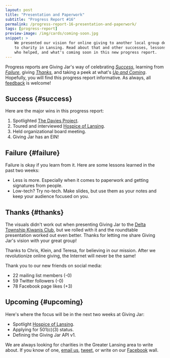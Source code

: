 ```yaml
---
layout: post
title: "Presentation and Paperwork"
subtitle: "Progress Report #16"
permalink: /progress-report-16-presentation-and-paperwork/
tags: [progress-report]
preview-image: /img/cards/coming-soon.jpg
snippet: >
    We presented our vision for online giving to another local group dedicated
    to charity in Lansing. Read about that and other successes, lessons learned,
    who helped, and what's coming soon in this new progress report.
---
```


Progress reports are Giving Jar's way of celebrating *[Success][1]*, learning from *[Failure][2]*, giving *[Thanks][3]*, and taking a peek at what's *[Up and Coming][4]*. Hopefully, you will find this progress report informative. As always, all [feedback][5] is welcome!

## Success {#success}

Here are the major wins in this progress report:

1. Spotlighted [The Davies Project][8].
2. Toured and interviewed [Hospice of Lansing][9].
3. Held organizational board meeting.
4. Giving Jar has an EIN!

## Failure {#failure}

Failure is okay if you learn from it. Here are some lessons learned in the past two weeks:

* Less is more. Especially when it comes to paperwork and getting signatures from people.
* Low-tech? Try no-tech. Make slides, but use them as your notes and keep your audience focused on you.

## Thanks {#thanks}

The visuals didn't work out when presenting Giving Jar to the [Delta Township Kiwanis Club][10], but we rolled with it and the roundtable presentation worked out even better. Thanks for letting me share Giving Jar's vision with your great group!

Thanks to Chris, Klein, and Teresa, for believing in our mission. After we revolutionize online giving, the Internet will never be the same!

Thank you to our new friends on social media:

* 22 mailing list members (-0)
* 59 Twitter followers (-0)
* 78 Facebook page likes (+3)

## Upcoming {#upcoming}

Here's where the focus will be in the next two weeks at Giving Jar:

* Spotlight [Hospice of Lansing][9].
* Applying for 501(c)(3) status.
* Defining the Giving Jar API v1.

We are always looking for charities in the Greater Lansing area to write about. If you know of one, [email us][5], [tweet][6], or write on our [Facebook][7] wall.



[1]: #success "Success Section"
[2]: #failure "Failure Section"
[3]: #thanks "Thanks Section"
[4]: #upcoming "Upcoming Section"
[5]: mailto:hello@givingjar.org "Email Giving Jar"
[6]: https://twitter.com/givingjar "Giving Jar on Twitter"
[7]: https://www.facebook.com/givingjarorg "Giving Jar on Facebook"
[8]: http://blog.givingjar.org/charity-spotlight-the-davies-project/ "The Davies Project Spotlight"
[9]: http://www.lansinghospice.org/ "Hospice of Lansing Homepage"
[10]: https://www.facebook.com/kiwanis.deltatownship "Delta Township Kiwanis Club on Facebook"
